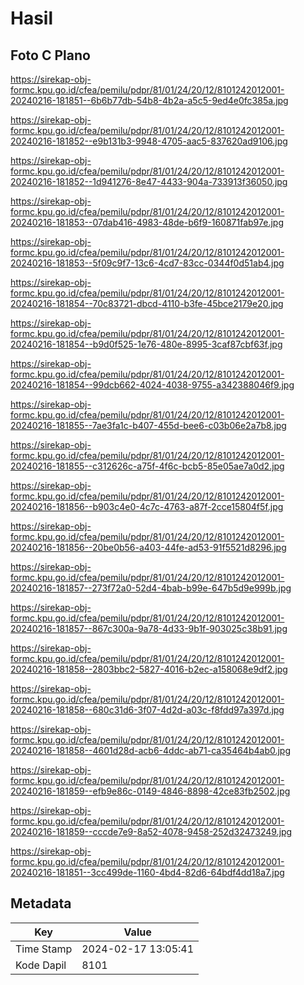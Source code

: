 # Hasil

## Foto C Plano

https://sirekap-obj-formc.kpu.go.id/cfea/pemilu/pdpr/81/01/24/20/12/8101242012001-20240216-181851--6b6b77db-54b8-4b2a-a5c5-9ed4e0fc385a.jpg

https://sirekap-obj-formc.kpu.go.id/cfea/pemilu/pdpr/81/01/24/20/12/8101242012001-20240216-181852--e9b131b3-9948-4705-aac5-837620ad9106.jpg

https://sirekap-obj-formc.kpu.go.id/cfea/pemilu/pdpr/81/01/24/20/12/8101242012001-20240216-181852--1d941276-8e47-4433-904a-733913f36050.jpg

https://sirekap-obj-formc.kpu.go.id/cfea/pemilu/pdpr/81/01/24/20/12/8101242012001-20240216-181853--07dab416-4983-48de-b6f9-160871fab97e.jpg

https://sirekap-obj-formc.kpu.go.id/cfea/pemilu/pdpr/81/01/24/20/12/8101242012001-20240216-181853--5f09c9f7-13c6-4cd7-83cc-0344f0d51ab4.jpg

https://sirekap-obj-formc.kpu.go.id/cfea/pemilu/pdpr/81/01/24/20/12/8101242012001-20240216-181854--70c83721-dbcd-4110-b3fe-45bce2179e20.jpg

https://sirekap-obj-formc.kpu.go.id/cfea/pemilu/pdpr/81/01/24/20/12/8101242012001-20240216-181854--b9d0f525-1e76-480e-8995-3caf87cbf63f.jpg

https://sirekap-obj-formc.kpu.go.id/cfea/pemilu/pdpr/81/01/24/20/12/8101242012001-20240216-181854--99dcb662-4024-4038-9755-a342388046f9.jpg

https://sirekap-obj-formc.kpu.go.id/cfea/pemilu/pdpr/81/01/24/20/12/8101242012001-20240216-181855--7ae3fa1c-b407-455d-bee6-c03b06e2a7b8.jpg

https://sirekap-obj-formc.kpu.go.id/cfea/pemilu/pdpr/81/01/24/20/12/8101242012001-20240216-181855--c312626c-a75f-4f6c-bcb5-85e05ae7a0d2.jpg

https://sirekap-obj-formc.kpu.go.id/cfea/pemilu/pdpr/81/01/24/20/12/8101242012001-20240216-181856--b903c4e0-4c7c-4763-a87f-2cce15804f5f.jpg

https://sirekap-obj-formc.kpu.go.id/cfea/pemilu/pdpr/81/01/24/20/12/8101242012001-20240216-181856--20be0b56-a403-44fe-ad53-91f5521d8296.jpg

https://sirekap-obj-formc.kpu.go.id/cfea/pemilu/pdpr/81/01/24/20/12/8101242012001-20240216-181857--273f72a0-52d4-4bab-b99e-647b5d9e999b.jpg

https://sirekap-obj-formc.kpu.go.id/cfea/pemilu/pdpr/81/01/24/20/12/8101242012001-20240216-181857--867c300a-9a78-4d33-9b1f-903025c38b91.jpg

https://sirekap-obj-formc.kpu.go.id/cfea/pemilu/pdpr/81/01/24/20/12/8101242012001-20240216-181858--2803bbc2-5827-4016-b2ec-a158068e9df2.jpg

https://sirekap-obj-formc.kpu.go.id/cfea/pemilu/pdpr/81/01/24/20/12/8101242012001-20240216-181858--680c31d6-3f07-4d2d-a03c-f8fdd97a397d.jpg

https://sirekap-obj-formc.kpu.go.id/cfea/pemilu/pdpr/81/01/24/20/12/8101242012001-20240216-181858--4601d28d-acb6-4ddc-ab71-ca35464b4ab0.jpg

https://sirekap-obj-formc.kpu.go.id/cfea/pemilu/pdpr/81/01/24/20/12/8101242012001-20240216-181859--efb9e86c-0149-4846-8898-42ce83fb2502.jpg

https://sirekap-obj-formc.kpu.go.id/cfea/pemilu/pdpr/81/01/24/20/12/8101242012001-20240216-181859--cccde7e9-8a52-4078-9458-252d32473249.jpg

https://sirekap-obj-formc.kpu.go.id/cfea/pemilu/pdpr/81/01/24/20/12/8101242012001-20240216-181851--3cc499de-1160-4bd4-82d6-64bdf4dd18a7.jpg


## Metadata

| Key        | Value               |
| ---------- | ------------------- |
| Time Stamp | 2024-02-17 13:05:41 |
| Kode Dapil | 8101                |



